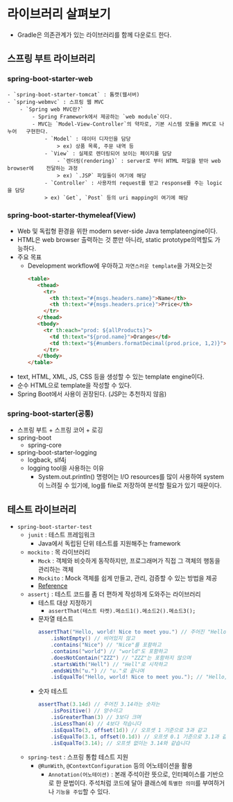 # 라이브러리 살펴보기
- Gradle은 의존관계가 있는 라이브러리를 함께 다운로드 한다.

## 스프링 부트 라이브러리
### spring-boot-starter-web
    - `spring-boot-starter-tomcat` : 톰캣(웹서버)
    - `spring-webmvc` : 스프링 웹 MVC
        - `Spring web MVC란?`
            - Spring Framework에서 제공하는 `web module`이다.
            - MVC는 `Model-View-Controller`의 약자로, 기본 시스템 모듈을 MVC로 나누어   구현한다.
                - `Model` : 데이터 디자인을 담당
                    > ex) 상품 목록, 주문 내역 등
                - `View` : 실제로 렌더링되어 보이는 페이지를 담당
                    - `렌더링(rendering)` : server로 부터 HTML 파일을 받아 web browser에    전달하는 과정
                    > ex) `.JSP` 파일들이 여기에 해당
                - `Controller` : 사용자의 request를 받고 response를 주는 logic을 담당
                > ex) `Get`, `Post` 등의 uri mapping이 여기에 해당
### spring-boot-starter-thymeleaf(View)
- Web 및 독립형 환경을 위한 modern sever-side Java templateengine이다.
- HTML은 web browser 출력하는 것 뿐만 아니라, static prototype의역할도 가능하다.
- 주요 목표
    - Development workflow에 우아하고 `자연스러운 template`을 가져오는것
         ```html
        <table>
            <thead>
              <tr>
                <th th:text="#{msgs.headers.name}">Name</th>
                <th th:text="#{msgs.headers.price}">Price</th>
              </tr>
            </thead>
            <tbody>
              <tr th:each="prod: ${allProducts}">
                <td th:text="${prod.name}">Oranges</td>
                <td th:text="${#numbers.formatDecimal(prod.price, 1,2)}">0.99</td>
              </tr>
            </tbody>
        </table>
        ```           
- text, HTML, XML, JS, CSS 등을 생성할 수 있는 template engine이다.
- 순수 HTML으로 template을 작성할 수 있다.
- Spring Boot에서 사용이 권장된다. (JSP는 추천하지 않음)
### spring-boot-starter(공통)
- 스프링 부트 + 스프링 코어 + 로깅
- spring-boot
    - spring-core
- spring-boot-starter-logging
    - logback, slf4j
    - logging tool을 사용하는 이유
        - System.out.println() 명령어는 I/O resources를 많이 사용하여 system이 느려질 수 있기에, log를 file로 저장하여 분석할 필요가 있기 때문이다.
        
## 테스트 라이브러리
- `spring-boot-starter-test`
    - `junit` : 테스트 프레임워크
        - Java에서 독립된 단위 테스트를 지원해주는 framework
    - `mockito` : 목 라이브러리
        - `Mock` : 객체와 비슷하게 동작하지만, 프로그래머가 직접 그 객체의 행동을 관리하는 객체
        - `Mockito` : Mock 객체를 쉽게 만들고, 관리, 검증할 수 있는 방법을 제공
        - [Reference](https://javadoc.io/doc/org.mockito/mockito-core/latest/org/mockito/Mockito.html)
    - `assertj` : 테스트 코드를 좀 더 편하게 작성하게 도와주는 라이브러리
        - 테스트 대상 지정하기
            - `assertThat(테스트 타켓).메소드1().메소드2().메소드3();`
        - 문자열 테스트
            ```java
            assertThat("Hello, world! Nice to meet you.") // 주어진 "Hello, world! Nice to meet you."라는 문자열은
				.isNotEmpty() // 비어있지 않고
				.contains("Nice") // "Nice"를 포함하고
				.contains("world") // "world"도 포함하고
				.doesNotContain("ZZZ") // "ZZZ"는 포함하지 않으며
				.startsWith("Hell") // "Hell"로 시작하고
				.endsWith("u.") // "u."로 끝나며
				.isEqualTo("Hello, world! Nice to meet you."); // "Hello, world! Nice to meet you."과 일치합니다.
            ```
        - 숫자 테스트
            ```java
            assertThat(3.14d) // 주어진 3.14라는 숫자는
				.isPositive() // 양수이고
				.isGreaterThan(3) // 3보다 크며
				.isLessThan(4) // 4보다 작습니다
				.isEqualTo(3, offset(1d)) // 오프셋 1 기준으로 3과 같고
				.isEqualTo(3.1, offset(0.1d)) // 오프셋 0.1 기준으로 3.1과 같으며
				.isEqualTo(3.14); // 오프셋 없이는 3.14와 같습니다
            ```
    - `spring-test` : 스프링 통합 테스트 지원
        - `@RunWith`, `@ContextConfiguration` 등의 어노테이션을 활용
            - `Annotation(어노테이션)` : 본래 주석이란 뜻으로, 인터페이스를 기반으로 한 문법이다. 주석처럼 코드에 달아 클래스에 `특별한 의미`를 부여하거나 `기능을 주입`할 수 있다.